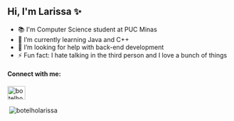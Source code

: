 ## Hi, I'm Larissa ✨

- 📚 I'm Computer Science student at PUC Minas
- 🌱 I’m currently learning Java and C++
- 🤔 I’m looking for help with back-end development
- ⚡ Fun fact: I hate talking in the third person and I love a bunch of things 


<h4 align="left">Connect with me:</h4>
<p align="left">
<a href="https://linkedin.com/in/botelholarissa" target="blank"><img align="center" src="https://cdn.jsdelivr.net/npm/simple-icons@3.0.1/icons/linkedin.svg" alt="botelholarissa" height="30" width="40" /></a>



<p>&nbsp;<img align="center" src="https://github-readme-stats.vercel.app/api?username=botelholarissa&show_icons=true&theme=dracula&locale=en" alt="botelholarissa" /></p>

